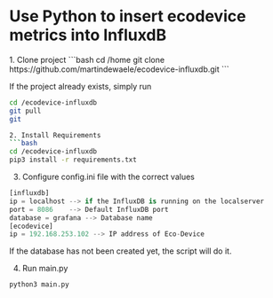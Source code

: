 <h1>Use Python to insert ecodevice metrics into InfluxdB</h1>
1. Clone project
```bash
cd /home
git clone https://github.com/martindewaele/ecodevice-influxdb.git
```

If the project already exists, simply run 
```bash
cd /ecodevice-influxdb
git pull
git 

2. Install Requirements
```bash
cd /ecodevice-influxdb
pip3 install -r requirements.txt
```
3. Configure config.ini file with the correct values
```python
[influxdb]
ip = localhost --> if the InfluxDB is running on the localserver
port = 8086    --> Default InfluxDB port
database = grafana --> Database name
[ecodevice]
ip = 192.168.253.102 --> IP address of Eco-Device
```

If the database has not been created yet, the script will do it.

4. Run main.py
```bash
python3 main.py
```
